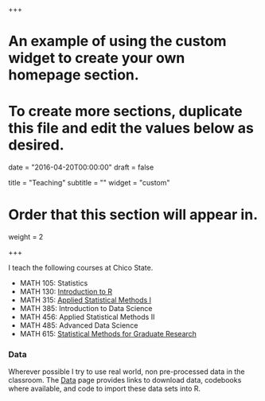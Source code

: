 +++
# An example of using the custom widget to create your own homepage section.
# To create more sections, duplicate this file and edit the values below as desired.

date = "2016-04-20T00:00:00"
draft = false

title = "Teaching"
subtitle = ""
widget = "custom"

# Order that this section will appear in.
weight = 2

+++

I teach the following courses at Chico State.

- MATH 105: Statistics
- MATH 130: [Introduction to R](https://norcalbiostat.github.io/MATH130/)
- MATH 315: [Applied Statistical Methods I](https://norcalbiostat.github.io/MATH315/)
- MATH 385: Introduction to Data Science
- MATH 456: Applied Statistical Methods II
- MATH 485: Advanced Data Science
- MATH 615: [Statistical Methods for Graduate Research](https://norcalbiostat.github.io/MATH615/)

### Data
Wherever possible I try to use real world, non pre-processed data in the classroom. The [Data](data/) page provides links to download data, codebooks where available, and code to import these data sets into R. 



